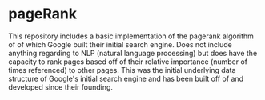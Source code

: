 # pageRank
This repository includes a basic implementation of the pagerank algorithm of of which Google built their initial search engine. Does not include anything regarding to NLP (natural language processing) but does have the capacity to rank pages based off of their relative importance (number of times referenced) to other pages. This was the initial underlying data structure of Google's initial search engine and has been built off of and developed since their founding.

